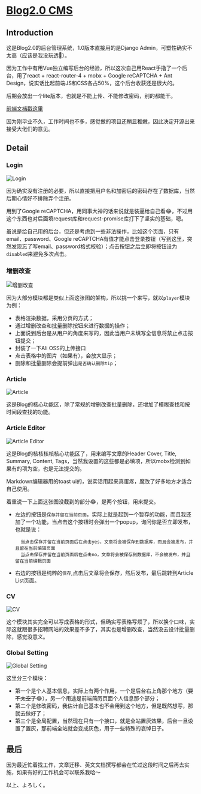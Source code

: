 # [Blog2.0 CMS](https://cms.yanceyleo.com/)

## Introduction

这是Blog2.0的后台管理系统，1.0版本直接用的是Django Admin，可塑性确实不太高（应该是我没玩透🐶）。

因为工作中有用Vue独立编写后台的经验，所以这次自己用React手撸了一个后台，用了react + react-router-4 + mobx + Google reCAPTCHA + Ant Design，说实话比起前端JS和CSS各占50%，这个后台收获还是很大的。

后期会放出一个lite版本，也就是不能上传、不能修改密码，别的都能干。

[前端文档戳这里](https://github.com/Yancey-Blog/BLOG_FE/blob/master/README.md)

因为刚毕业不久，工作时间也不多，感觉做的项目还稍显稚嫩，因此决定开源出来接受大佬们的意见。

## Detail

### Login

![Login](https://yancey-assets.oss-cn-beijing.aliyuncs.com/Jietu20181017-193518@2x.jpg?x-oss-process=image/quality,Q_30)

因为确实没有注册的必要，所以直接把用户名和加密后的密码存在了数据库，当然后期心情好不排除弄个注册。

用到了Google reCAPTCHA，用同事大神的话来说就是装逼给自己看😂，不过用这个东西也对后面填request库和request-promise库打下了坚实的基础，嗯。

虽说是给自己用的后台，但还是考虑到一些非法操作，比如这个页面，只有email、password、Google reCAPTCHA有值才能点击登录按钮（写到这里，突然发现忘了写email、password格式校验）；点击按钮之后立即将按钮设为`disabled`来避免多次点击。

### 增删改查

![增删改查](https://yancey-assets.oss-cn-beijing.aliyuncs.com/Jietu20181017-194950@2x.jpg?x-oss-process=image/quality,Q_30)

因为大部分模块都是类似上面这张图的架构，所以挑一个来写，就以`player`模块为例：

- 表格渲染数据，采用分页的方式；
- 通过增删改查和批量删除按钮来进行数据的操作；
- 上面说到后台是从用户的角度来写的，因此当用户未填写全信息将禁止点击按钮提交；
- 封装了一下Ali OSS的上传接口
- 点击表格中的图片（如果有），会放大显示；
- 删除和批量删除会提前弹出`是否确认删除tip`；

### Article

![Article](https://yancey-assets.oss-cn-beijing.aliyuncs.com/Jietu20181017-195622%402x.jpg?x-oss-process=image/quality,Q_30)

这是Blog的核心功能区，除了常规的增删改查批量删除，还增加了模糊查找和按时间段查找的功能。

### Article Editor

![Article Editor](https://yancey-assets.oss-cn-beijing.aliyuncs.com/Jietu20181017-195641@2x.jpg?x-oss-process=image/quality,Q_20)

这是Blog的核核核核核心功能区了，用来编写文章的Header Cover, Title, Summary, Content, Tags，当然我设置的这些都是必填项，所以mobx检测到如果有的项为空，也是无法提交的。

Markdown编辑器用的toast ui的，说实话用起来真蛋疼，魔改了好多地方才适合自己使用。

着重说一下上面这张图没截到的部分😂，是两个按钮，用来提交。

- 左边的按钮是`保存并留在当前页面`，实际上就是起到一个暂存的功能，而且我还加了一个功能，当点击这个按钮时会弹出一个popup，询问你是否立即发布，也就是说：

        当点击保存并留在当前页面后在点击yes，文章将会被保存到数据库，而且会被发布，并且留在当前编辑页面
        当点击保存并留在当前页面后在点击no，文章将会被保存到数据库，不会被发布，并且留在当前编辑页面
        
- 右边的按钮是纯粹的`保存`,点击后文章将会保存，然后发布，最后跳转到Article List页面。

### CV

![CV](https://yancey-assets.oss-cn-beijing.aliyuncs.com/Jietu20181017-200923@2x.jpg?x-oss-process=image/quality,Q_30)

这个模块其实完全可以写成表格的形式，但确实写表格写烦了，所以换个口味，实际这就跟很多招聘网站的效果差不多了，其实也是增删改查，当然没去设计批量删除，感觉没意义。

### Global Setting

![Global Setting](https://yancey-assets.oss-cn-beijing.aliyuncs.com/Jietu20181017-201201@2x.jpg?x-oss-process=image/quality,Q_30)

这里分三个模块：

- 第一个是个人基本信息，实际上有两个作用，一个是后台右上角那个地方（~~要不太空了~~😂），另一个用途是前端简历页面个人信息那个部分；
- 第二个是修改密码，我估计自己基本也不会用到这个地方，但是既然想写，那就去做好了；
- 第三个是全局配置，当然现在只有一个接口，就是全站置灰效果，后台一旦设置了置灰，那前端全站就会变成灰色，用于一些特殊的哀悼日子。

## 最后

因为最近忙着找工作，文章迁移、英文文档撰写都会在忙过这段时间之后再去实施，如果有好的工作机会可以联系我哈～

以上、よろしく。

